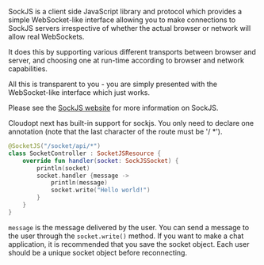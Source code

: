 SockJS is a client side JavaScript library and protocol which provides a simple WebSocket-like interface allowing you to make connections to SockJS servers irrespective of whether the actual browser or network will allow real WebSockets.

It does this by supporting various different transports between browser and server, and choosing one at run-time according to browser and network capabilities.

All this is transparent to you - you are simply presented with the WebSocket-like interface which just works.

Please see the [SockJS website](https://github.com/sockjs/sockjs-client) for more information on SockJS.

Cloudopt next has built-in support for sockjs. You only need to declare one annotation (note that the last character of the route must be '/ *').

````kotlin
@SocketJS("/socket/api/*")
class SocketController : SocketJSResource {
    override fun handler(socket: SockJSSocket) {
        println(socket)
        socket.handler {message ->
            println(message)
            socket.write("Hello world!")
        }
    }
}
````

`message` is the message delivered by the user. You can send a message to the user through the `socket.write()` method. If you want to make a chat application, it is recommended that you save the socket object. Each user should be a unique socket object before reconnecting.